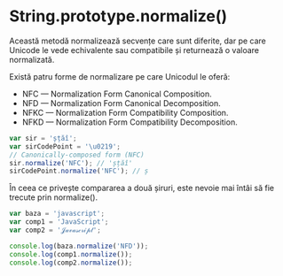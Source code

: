 # String.prototype.normalize()

Această metodă normalizează secvențe care sunt diferite, dar pe care Unicode le vede echivalente sau compatibile și returnează o valoare normalizată.

Există patru forme de normalizare pe care Unicodul le oferă:

-   NFC — Normalization Form Canonical Composition.
-   NFD — Normalization Form Canonical Decomposition.
-   NFKC — Normalization Form Compatibility Composition.
-   NFKD — Normalization Form Compatibility Decomposition.

```javascript
var sir = 'șțăî';
var sirCodePoint = '\u0219';
// Canonically-composed form (NFC)
sir.normalize('NFC'); // 'șțăî'
sirCodePoint.normalize('NFC'); // ș
```

În ceea ce privește compararea a două șiruri, este nevoie mai întâi să fie trecute prin normalize().

```javascript
var baza = 'javascript';
var comp1 = 'JavaScript';
var comp2 = '𝒥𝒶𝓋𝒶𝓈𝒸𝓇𝒾𝓅𝓉';

console.log(baza.normalize('NFD'));
console.log(comp1.normalize());
console.log(comp2.normalize());
```

